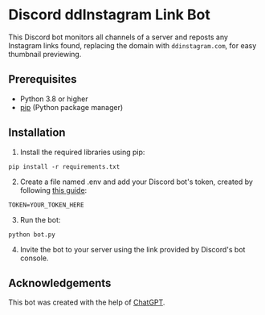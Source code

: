 # Discord ddInstagram Link Bot

This Discord bot monitors all channels of a server and reposts any Instagram links found, replacing the domain with `ddinstagram.com`, for easy thumbnail previewing.

## Prerequisites

- Python 3.8 or higher
- [pip](https://pip.pypa.io/en/stable/) (Python package manager)

## Installation

1. Install the required libraries using pip:

````
pip install -r requirements.txt
````

2. Create a file named .env and add your Discord bot's token, created by following [this guide](https://discordpy.readthedocs.io/en/latest/discord.html):

````
TOKEN=YOUR_TOKEN_HERE
````

3. Run the bot:

````
python bot.py
````

4. Invite the bot to your server using the link provided by Discord's bot console.

## Acknowledgements

This bot was created with the help of [ChatGPT](https://chat.openai.com/).


